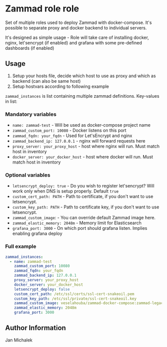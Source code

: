 # Zammad role role

Set of multiple roles used to deploy Zammad with docker-compose. It's possible to separate proxy and docker backend to individual servers.

It's designed as simple usage - Role will take care of installing docker, nginx, let'sencrypt (if enabled) and grafana with some pre-defined dashboards (if enabled)

## Usage

1. Setup your hosts file, decide which host to use as proxy and which as backend (can also be same host)
1. Setup hostvars according to following example

`zammad_instances` is list containing multiple zammad definitions. Key-values in list:

### Mandatory variables

- `name: zammad-test` - Will be used as docker-compose project name
- `zammad_custom_port: 10080` - Docker listens on this port
- `zammad_fqdn: your_fqdn` - Used for Let'sEncrypt and nginx
- `zammad_backend_ip: 127.0.0.1` - nginx will forward requests here
- `proxy_server: your_proxy_host` - host where nginx will run. Must match host in inventory
- `docker_server: your_docker_host` - host where docker will run. Must match host in inventory

### Optional variables
- `letsencrypt_deploy: true` - Do you wish to register let'sencrypt? Will work only when DNS is setup properly. Default `true`
- `custom_cert_path: PATH` - Path to certificate, if you don't want to use letsencrypt.
- `custom_key_path: PATH` - Path to certificate key, if you don't want to use letsencrypt.
- `zammad_custom_image`: - You can override default Zammad image here.
- `zammad_elastic_memory: 2048m` - Memory limit for Elasticsearch
-  `grafana_port: 3000` - On which port should grafana listen. Implies enabling grafana deploy

### Full example
```YAML
zammad_instances:
  - name: zammad-test
    zammad_custom_port: 10080
    zammad_fqdn: your_fqdn
    zammad_backend_ip: 127.0.0.1
    proxy_server: your_proxy_host
    docker_server: your_docker_host
    letsencrypt_deploy: false
    custom_cert_path: /etc/ssl/certs/ssl-cert-snakeoil.pem
    custom_key_path: /etc/ssl/private/ssl-cert-snakeoil.key
    zammad_custom_image: veselahouba/zammad-docker-compose:zammad-legacy-ssl${VERSION}
    zammad_elastic_memory: 2048m
    grafana_port: 3000
```


## Author Information

Jan Michalek
